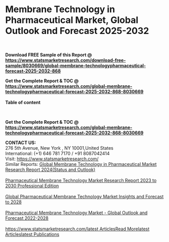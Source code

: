 <h1>Membrane Technology in Pharmaceutical Market, Global Outlook and Forecast 2025-2032</h1><br/><p><strong>Download FREE Sample of this Report @ <a href="https://www.statsmarketresearch.com/download-free-sample/8030669/global-membrane-technologypharmaceutical-forecast-2025-2032-868">https://www.statsmarketresearch.com/download-free-sample/8030669/global-membrane-technologypharmaceutical-forecast-2025-2032-868</a></strong></p><div><b>Get the Complete Report & TOC @ <a href="https://www.statsmarketresearch.com/global-membrane-technologypharmaceutical-forecast-2025-2032-868-8030669">https://www.statsmarketresearch.com/global-membrane-technologypharmaceutical-forecast-2025-2032-868-8030669</a></b></div><br><b>Table of content</b><p><br><div><b>Get the Complete Report & TOC @ <a href="https://www.statsmarketresearch.com/global-membrane-technologypharmaceutical-forecast-2025-2032-868-8030669">https://www.statsmarketresearch.com/global-membrane-technologypharmaceutical-forecast-2025-2032-868-8030669</a></b></div></p> <b>CONTACT US:</b><br>276 5th Avenue, New York , NY 10001,United States<br>International: (+1) 646 781 7170 / +91 8087042414<br>Visit: <a href="https://www.statsmarketresearch.com/">https://www.statsmarketresearch.com/</a><br>Similar Reports: <a href="https://www.statsmarketresearch.com/global-membrane-technologypharmaceutical-forecast-2025-2032-868-8030669">Global Membrane Technology in Pharmaceutical Market Research Report 2024(Status and Outlook)</a><br/><br/><a href="https://www.statsmarketresearch.com/global-membrane-technologypharmaceutical-forecast-2025-2032-868-8030669">Pharmaceutical Membrane Technology Market Research Report 2023 to 2030 Professional Edition</a><br/><br/><a href="https://www.statsmarketresearch.com/global-membrane-technologypharmaceutical-forecast-2025-2032-868-8030669">Global Pharmaceutical Membrane Technology Market Insights and Forecast to 2028</a><br/><br/><a href="https://www.statsmarketresearch.com/global-membrane-technologypharmaceutical-forecast-2025-2032-868-8030669">Pharmaceutical Membrane Technology Market - Global Outlook and Forecast 2022-2028</a><br/><br/><a href="https://gyeongbokgung.com">https://www.statsmarketresearch.com/</a><a href="https://hallyeomaritime.com">latest Articles</a><a href="https://jingwansa.com">Read More</a><a href=https://nguoiviet.jp/">latest Articles</a><a href="https://www.intelmarketresearch.com/">latest Publications</a>